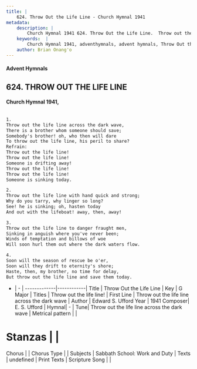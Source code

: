 ```yaml
---
title: |
    624. Throw Out the Life Line - Church Hymnal 1941
metadata:
    description: |
        Church Hymnal 1941 624. Throw Out the Life Line.  Throw out the life line across the dark wave,  There is a brother whom someone should save;  Somebody's brother! oh, who then will dare  To throw out the life line, his peril to share?  
    keywords:  |
        Church Hymnal 1941, adventhymnals, advent hymnals, Throw Out the Life Line, Throw out the life line across the dark wave. Throw out the life line! 
    author: Brian Onang'o
---
```


#### Advent Hymnals
## 624. THROW OUT THE LIFE LINE
####  Church Hymnal 1941,

```txt

1.
Throw out the life line across the dark wave, 
There is a brother whom someone should save; 
Somebody's brother! oh, who then will dare 
To throw out the life line, his peril to share? 
Refrain:
Throw out the life line! 
Throw out the life line! 
Someone is drifting away! 
Throw out the life line! 
Throw out the life line! 
Someone is sinking today. 

2.
Throw out the life line with hand quick and strong; 
Why do you tarry, why linger so long? 
See! he is sinking; oh, hasten today 
And out with the lifeboat! away, then, away! 

3.
Throw out the life line to danger fraught men, 
Sinking in anguish where you've never been; 
Winds of temptation and billows of woe 
Will soon hurl them out where the dark waters flow. 

4.
Soon will the season of rescue be o'er, 
Soon will they drift to eternity's shore; 
Haste, then, my brother, no time for delay, 
But throw out the life line and save them today.

```

- |   -  |
-------------|------------|
Title | Throw Out the Life Line |
Key | G Major |
Titles | Throw out the life line!  |
First Line | Throw out the life line across the dark wave |
Author | Edward S. Ufford
Year | 1941
Composer| E. S. Ufford |
Hymnal|  - |
Tune| Throw out the life line across the dark wave |
Metrical pattern | |
# Stanzas |  |
Chorus |  |
Chorus Type |  |
Subjects | Sabbath School: Work and Duty |
Texts | undefined |
Print Texts | 
Scripture Song |  |
    
